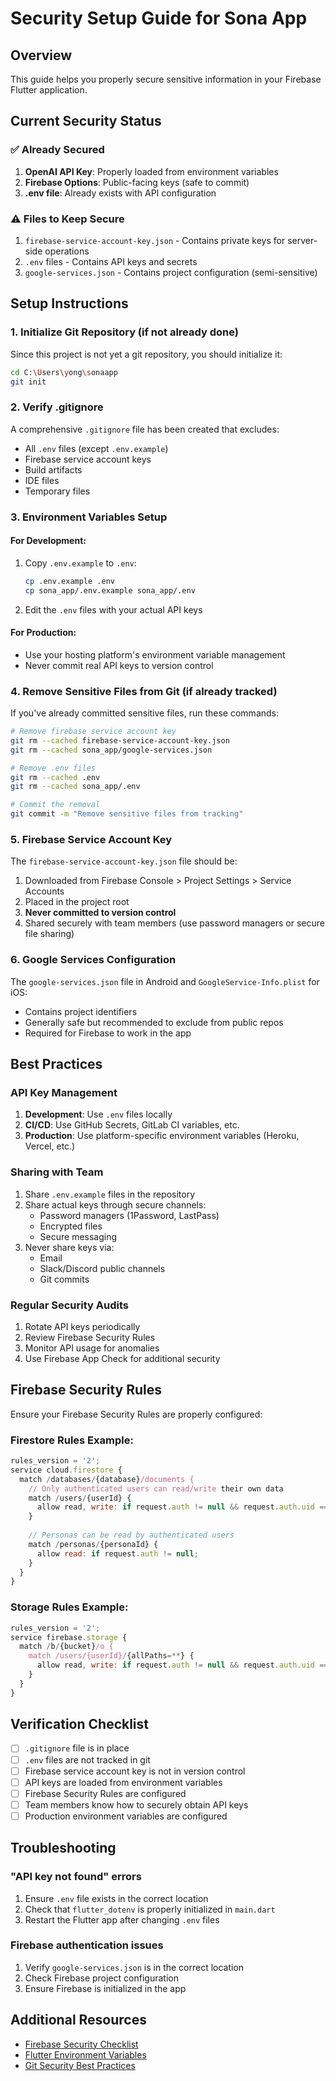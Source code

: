 # Security Setup Guide for Sona App

## Overview
This guide helps you properly secure sensitive information in your Firebase Flutter application.

## Current Security Status

### ✅ Already Secured
1. **OpenAI API Key**: Properly loaded from environment variables
2. **Firebase Options**: Public-facing keys (safe to commit)
3. **.env file**: Already exists with API configuration

### ⚠️ Files to Keep Secure
1. `firebase-service-account-key.json` - Contains private keys for server-side operations
2. `.env` files - Contains API keys and secrets
3. `google-services.json` - Contains project configuration (semi-sensitive)

## Setup Instructions

### 1. Initialize Git Repository (if not already done)
Since this project is not yet a git repository, you should initialize it:

```bash
cd C:\Users\yong\sonaapp
git init
```

### 2. Verify .gitignore
A comprehensive `.gitignore` file has been created that excludes:
- All `.env` files (except `.env.example`)
- Firebase service account keys
- Build artifacts
- IDE files
- Temporary files

### 3. Environment Variables Setup

#### For Development:
1. Copy `.env.example` to `.env`:
   ```bash
   cp .env.example .env
   cp sona_app/.env.example sona_app/.env
   ```

2. Edit the `.env` files with your actual API keys

#### For Production:
- Use your hosting platform's environment variable management
- Never commit real API keys to version control

### 4. Remove Sensitive Files from Git (if already tracked)
If you've already committed sensitive files, run these commands:

```bash
# Remove firebase service account key
git rm --cached firebase-service-account-key.json
git rm --cached sona_app/google-services.json

# Remove .env files
git rm --cached .env
git rm --cached sona_app/.env

# Commit the removal
git commit -m "Remove sensitive files from tracking"
```

### 5. Firebase Service Account Key
The `firebase-service-account-key.json` file should be:
1. Downloaded from Firebase Console > Project Settings > Service Accounts
2. Placed in the project root
3. **Never committed to version control**
4. Shared securely with team members (use password managers or secure file sharing)

### 6. Google Services Configuration
The `google-services.json` file in Android and `GoogleService-Info.plist` for iOS:
- Contains project identifiers
- Generally safe but recommended to exclude from public repos
- Required for Firebase to work in the app

## Best Practices

### API Key Management
1. **Development**: Use `.env` files locally
2. **CI/CD**: Use GitHub Secrets, GitLab CI variables, etc.
3. **Production**: Use platform-specific environment variables (Heroku, Vercel, etc.)

### Sharing with Team
1. Share `.env.example` files in the repository
2. Share actual keys through secure channels:
   - Password managers (1Password, LastPass)
   - Encrypted files
   - Secure messaging
3. Never share keys via:
   - Email
   - Slack/Discord public channels
   - Git commits

### Regular Security Audits
1. Rotate API keys periodically
2. Review Firebase Security Rules
3. Monitor API usage for anomalies
4. Use Firebase App Check for additional security

## Firebase Security Rules
Ensure your Firebase Security Rules are properly configured:

### Firestore Rules Example:
```javascript
rules_version = '2';
service cloud.firestore {
  match /databases/{database}/documents {
    // Only authenticated users can read/write their own data
    match /users/{userId} {
      allow read, write: if request.auth != null && request.auth.uid == userId;
    }
    
    // Personas can be read by authenticated users
    match /personas/{personaId} {
      allow read: if request.auth != null;
    }
  }
}
```

### Storage Rules Example:
```javascript
rules_version = '2';
service firebase.storage {
  match /b/{bucket}/o {
    match /users/{userId}/{allPaths=**} {
      allow read, write: if request.auth != null && request.auth.uid == userId;
    }
  }
}
```

## Verification Checklist
- [ ] `.gitignore` file is in place
- [ ] `.env` files are not tracked in git
- [ ] Firebase service account key is not in version control
- [ ] API keys are loaded from environment variables
- [ ] Firebase Security Rules are configured
- [ ] Team members know how to securely obtain API keys
- [ ] Production environment variables are configured

## Troubleshooting

### "API key not found" errors
1. Ensure `.env` file exists in the correct location
2. Check that `flutter_dotenv` is properly initialized in `main.dart`
3. Restart the Flutter app after changing `.env` files

### Firebase authentication issues
1. Verify `google-services.json` is in the correct location
2. Check Firebase project configuration
3. Ensure Firebase is initialized in the app

## Additional Resources
- [Firebase Security Checklist](https://firebase.google.com/docs/projects/checklist)
- [Flutter Environment Variables](https://pub.dev/packages/flutter_dotenv)
- [Git Security Best Practices](https://git-scm.com/book/en/v2/Git-Tools-Credential-Storage)